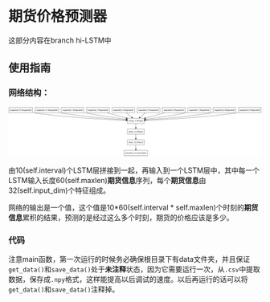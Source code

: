 # 期货价格预测器

这部分内容在branch hi-LSTM中
## 使用指南

### 网络结构：

![如图所示](https://github.com/CodePothunter/SteelTrader/blob/hi-lstm/model.png)

由10(self.interval)个LSTM层拼接到一起，再输入到一个LSTM层中，其中每一个LSTM输入长度60(self.maxlen)**期货信息**序列，每个**期货信息**由32(self.input_dim)个特征组成。

网络的输出是一个值，这个值是10\*60(self.interval \* self.maxlen)个时刻的**期货信息**累积的结果，预测的是经过这么多个时刻，期货的价格应该是多少。

### 代码

注意main函数，第一次运行的时候务必确保根目录下有data文件夹，并且保证`get_data()`和`save_data()`处于**未注释**状态，因为它需要运行一次，从`.csv`中提取数据，保存成`.npy`格式，这样能提高以后调试的速度。以后再运行的话可以将`get_data()`和`save_data()`注释掉。
